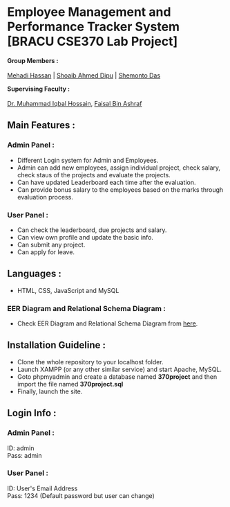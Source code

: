 # Employee Management and Performance Tracker System [BRACU CSE370 Lab Project]

__Group Members :__ <br><br>
[Mehadi Hassan](https://mehadihn.github.io/) | [Shoaib Ahmed Dipu](https://shoaibdipu.github.io/) | [Shemonto Das](https://shemonto.github.io/)

__Supervising Faculty :__  <br><br>
[Dr. Muhammad Iqbal Hossain](https://www.bracu.ac.bd/about/people/muhammad-iqbal-hossain-phd), [Faisal Bin Ashraf](https://www.bracu.ac.bd/about/people/faisal-bin-ashraf)

## Main Features :

### Admin Panel :
* Different Login system for Admin and Employees.
* Admin can add new employees, assign individual project, check salary, check staus of the projects and evaluate the projects.
* Can have updated Leaderboard each time after the evaluation.
* Can provide bonus salary to the employees based on the marks through evaluation process.

### User Panel :
* Can check the leaderboard, due projects and salary.
* Can view own profile and update the basic info.
* Can submit any project.
* Can apply for leave.

## Languages :
* HTML, CSS, JavaScript and MySQL

### EER Diagram and Relational Schema Diagram : 
* Check EER Diagram and Relational Schema Diagram from [here](https://github.com/shoaibdipu/BRACU_CSE370_DatabaseSystems/tree/main/Diagrams).

## Installation Guideline :
* Clone the whole repository to your localhost folder.
* Launch XAMPP (or any other similar service) and start Apache, MySQL.
* Goto phpmyadmin and create a database named **370project** and then import the file named **370project.sql**
* Finally, launch the site.

## Login Info :

### Admin Panel :
ID: admin <br>
Pass: admin

### User Panel :
ID: User's Email Address <br>
Pass: 1234 (Default password but user can change)
